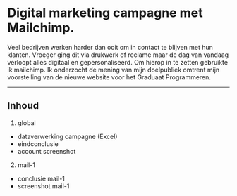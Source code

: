# Digital marketing campagne met Mailchimp.

Veel bedrijven werken harder dan ooit om in contact te blijven met hun klanten. Vroeger ging dit via drukwerk of reclame maar de dag van vandaag verloopt alles digitaal en gepersonaliseerd. Om hierop in te zetten gebruikte ik mailchimp. Ik onderzocht de mening van mijn doelpubliek omtrent mijn voorstelling van de nieuwe website voor het Graduaat Programmeren.

---


## Inhoud
1. global
  * dataverwerking campagne (Excel)
  * eindconclusie
  * account screenshot
 
 2. mail-1
  * conclusie mail-1
  * screenshot mail-1
